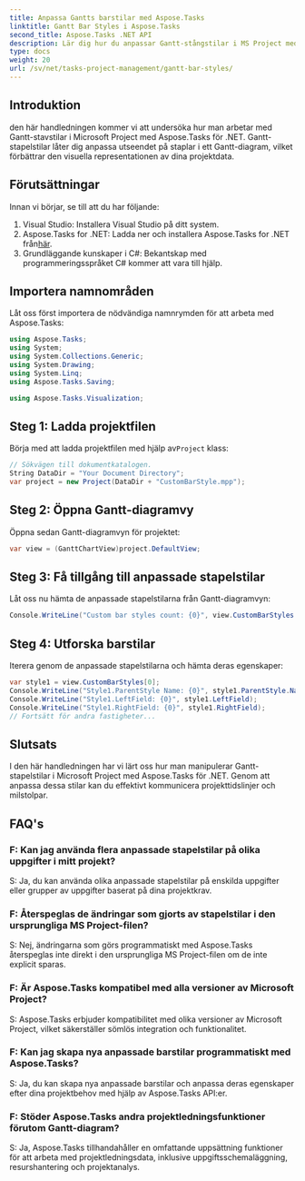 ```yaml
---
title: Anpassa Gantts barstilar med Aspose.Tasks
linktitle: Gantt Bar Styles i Aspose.Tasks
second_title: Aspose.Tasks .NET API
description: Lär dig hur du anpassar Gantt-stångstilar i MS Project med Aspose.Tasks för .NET. Förbättra projektvisualisering utan ansträngning.
type: docs
weight: 20
url: /sv/net/tasks-project-management/gantt-bar-styles/
---
```

## Introduktion
den här handledningen kommer vi att undersöka hur man arbetar med Gantt-stavstilar i Microsoft Project med Aspose.Tasks för .NET. Gantt-stapelstilar låter dig anpassa utseendet på staplar i ett Gantt-diagram, vilket förbättrar den visuella representationen av dina projektdata.
## Förutsättningar
Innan vi börjar, se till att du har följande:
1. Visual Studio: Installera Visual Studio på ditt system.
2.  Aspose.Tasks for .NET: Ladda ner och installera Aspose.Tasks for .NET från[här](https://releases.aspose.com/tasks/net/).
3. Grundläggande kunskaper i C#: Bekantskap med programmeringsspråket C# kommer att vara till hjälp.

## Importera namnområden
Låt oss först importera de nödvändiga namnrymden för att arbeta med Aspose.Tasks:
```csharp
using Aspose.Tasks;
using System;
using System.Collections.Generic;
using System.Drawing;
using System.Linq;
using Aspose.Tasks.Saving;

using Aspose.Tasks.Visualization;
```
## Steg 1: Ladda projektfilen
 Börja med att ladda projektfilen med hjälp av`Project` klass:
```csharp
// Sökvägen till dokumentkatalogen.
String DataDir = "Your Document Directory";
var project = new Project(DataDir + "CustomBarStyle.mpp");
```
## Steg 2: Öppna Gantt-diagramvy
Öppna sedan Gantt-diagramvyn för projektet:
```csharp
var view = (GanttChartView)project.DefaultView;
```
## Steg 3: Få tillgång till anpassade stapelstilar
Låt oss nu hämta de anpassade stapelstilarna från Gantt-diagramvyn:
```csharp
Console.WriteLine("Custom bar styles count: {0}", view.CustomBarStyles.Count);
```
## Steg 4: Utforska barstilar
Iterera genom de anpassade stapelstilarna och hämta deras egenskaper:
```csharp
var style1 = view.CustomBarStyles[0];
Console.WriteLine("Style1.ParentStyle Name: {0}", style1.ParentStyle.Name);
Console.WriteLine("Style1.LeftField: {0}", style1.LeftField);
Console.WriteLine("Style1.RightField: {0}", style1.RightField);
// Fortsätt för andra fastigheter...
```

## Slutsats
I den här handledningen har vi lärt oss hur man manipulerar Gantt-stapelstilar i Microsoft Project med Aspose.Tasks för .NET. Genom att anpassa dessa stilar kan du effektivt kommunicera projekttidslinjer och milstolpar.

## FAQ's
### F: Kan jag använda flera anpassade stapelstilar på olika uppgifter i mitt projekt?
S: Ja, du kan använda olika anpassade stapelstilar på enskilda uppgifter eller grupper av uppgifter baserat på dina projektkrav.
### F: Återspeglas de ändringar som gjorts av stapelstilar i den ursprungliga MS Project-filen?
S: Nej, ändringarna som görs programmatiskt med Aspose.Tasks återspeglas inte direkt i den ursprungliga MS Project-filen om de inte explicit sparas.
### F: Är Aspose.Tasks kompatibel med alla versioner av Microsoft Project?
S: Aspose.Tasks erbjuder kompatibilitet med olika versioner av Microsoft Project, vilket säkerställer sömlös integration och funktionalitet.
### F: Kan jag skapa nya anpassade barstilar programmatiskt med Aspose.Tasks?
S: Ja, du kan skapa nya anpassade barstilar och anpassa deras egenskaper efter dina projektbehov med hjälp av Aspose.Tasks API:er.
### F: Stöder Aspose.Tasks andra projektledningsfunktioner förutom Gantt-diagram?
S: Ja, Aspose.Tasks tillhandahåller en omfattande uppsättning funktioner för att arbeta med projektledningsdata, inklusive uppgiftsschemaläggning, resurshantering och projektanalys.
